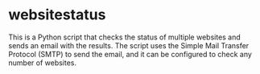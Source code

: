 # websitestatus
This is a Python script that checks the status of multiple websites and sends an email with the results. The script uses the Simple Mail Transfer Protocol (SMTP) to send the email, and it can be configured to check any number of websites.
